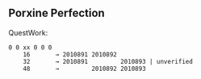 ## Porxine Perfection

QuestWork:

```
0 0 xx 0 0 0
    16       → 2010891 2010892
    32       → 2010891         2010893 | unverified
    48       →         2010892 2010893
```
